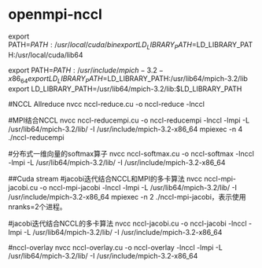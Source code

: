 # openmpi-nccl

export PATH=$PATH:/usr/local/cuda/bin export LD_LIBRARY_PATH=$LD_LIBRARY_PATH:/usr/local/cuda/lib64

export PATH=$PATH:/usr/include/mpich-3.2-x86_64 export LD_LIBRARY_PATH=$LD_LIBRARY_PATH:/usr/lib64/mpich-3.2/lib export LD_LIBRARY_PATH=/usr/lib64/mpich-3.2/lib:$LD_LIBRARY_PATH

#NCCL Allreduce nvcc nccl-reduce.cu -o nccl-reduce -lnccl

#MPI结合NCCL nvcc nccl-reducempi.cu -o nccl-reducempi -lnccl -lmpi -L /usr/lib64/mpich-3.2/lib/ -I /usr/include/mpich-3.2-x86_64 mpiexec -n 4 ./nccl-reducempi

#分布式一维向量的softmax算子 nvcc nccl-softmax.cu -o nccl-softmax -lnccl -lmpi -L /usr/lib64/mpich-3.2/lib/ -I /usr/include/mpich-3.2-x86_64

##Cuda stream #jacobi迭代结合NCCL和MPI的多卡算法 nvcc nccl-mpi-jacobi.cu -o nccl-mpi-jacobi -lnccl -lmpi -L /usr/lib64/mpich-3.2/lib/ -I /usr/include/mpich-3.2-x86_64 mpiexec -n 2 ./nccl-mpi-jacobi，表示使用nranks=2个进程。

#jacobi迭代结合NCCL的多卡算法 nvcc nccl-jacobi.cu -o nccl-jacobi -lnccl -lmpi -L /usr/lib64/mpich-3.2/lib/ -I /usr/include/mpich-3.2-x86_64

#nccl-overlay nvcc nccl-overlay.cu -o nccl-overlay -lnccl -lmpi -L /usr/lib64/mpich-3.2/lib/ -I /usr/include/mpich-3.2-x86_64
